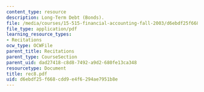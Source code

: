 ```yaml
---
content_type: resource
description: Long-Term Debt (Bonds).
file: /media/courses/15-515-financial-accounting-fall-2003/d6ebdf25f668cdd9e4f6294ae7951b8e_rec8.pdf
file_type: application/pdf
learning_resource_types:
- Recitations
ocw_type: OCWFile
parent_title: Recitations
parent_type: CourseSection
parent_uid: dad27418-c8d8-7492-a9d2-680fe13ca348
resourcetype: Document
title: rec8.pdf
uid: d6ebdf25-f668-cdd9-e4f6-294ae7951b8e
---
```

